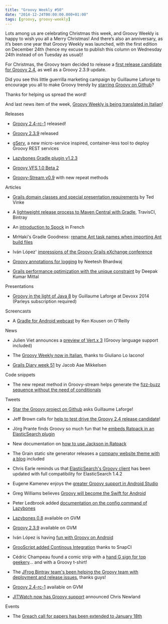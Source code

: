 ```yaml
---
title: "Groovy Weekly #50"
date: "2014-12-24T00:00:00.000+01:00"
tags: [groovy, groovy-weekly]
---
```


Lots among us are celebrating Christmas this week, and Groovy Weekly is happy to wish you all a Merry Christmas! And there’s also an anniversary, as it’s been one year that Groovy Weekly was launched, with the first edition on December 24th (hence my excuse to publish this column on Wednesday 24th instead of on Tuesday as usual)!

  

For Christmas, the Groovy team decided to release a [first release candidate for Groovy 2.4](http://glaforge.appspot.com/article/first-release-candidate-of-groovy-2-4), as well as a Groovy 2.3.9 update.

  

Did you see this little guerrilla marketing campaign by Guillaume Laforge to encourage you all to make Groovy trendy by [starring Groovy on Github](https://twitter.com/glaforge/status/545504762456969216)?

Thanks for helping us spread the word!

  

And last news item of the week, [Groovy Weekly is being translated in Italian](http://www.bmeweb.it/settimanale-groovy-2014-49/)!

Releases

*   [Groovy 2.4-rc-1](http://glaforge.appspot.com/article/first-release-candidate-of-groovy-2-4) released!
    
*   [Groovy 2.3.9](http://groovy.329449.n5.nabble.com/ANN-Groovy-2-3-9-td5721985.html) released
    
*   [gServ](https://github.com/javaConductor/gserv/wiki/gServ-Home), a new micro-service inspired, container-less tool to deploy Groovy REST services
    
*   [Lazybones Gradle plugin v1.2.3](https://twitter.com/pledbrook/status/545178973651894272)
    
*   [Groovy VFS 1.0 Beta 2](http://groovy.329449.n5.nabble.com/ANN-Groovy-VFS-1-0-Beta-2-td5721979.html)
    
*   [Groovy-Stream v0.9](https://twitter.com/tim_yates/status/547510301634338816) with new repeat methods
    

Articles

*   [Grails domain classes and special presentation requirements](https://www.voxxed.com/blog/2014/12/grails-domain-classes-special-presentation-requirements/) by Ted Vinke
    
*   A [lightweight release process to Maven Central with Gradle](http://mnmlst-dvlpr.blogspot.de/2014/12/my-lightweight-release-process.html), TravisCI, Bintray
    
*   An [introduction to Spock](http://blog.soat.fr/2014/12/spock-tester-autrement/) in French
    
*   MrHaki's Gradle Goodness: [rename Ant task names when importing Ant build files](http://mrhaki.blogspot.fr/2014/12/gradle-goodness-rename-ant-task-names.html)
    
*   Iván López' [impressions of the Groovy Grails eXchange conference](http://www.kaleidos.net/blog/759/ggx-my-talk-and-general-impressions/)
    
*   [Groovy annotations for logging](http://www.intelligrape.com/blog/groovy-annotations-for-logging/) by Neetesh Bhardwaj
    
*   [Grails performance optimization with the unique constraint](http://www.intelligrape.com/blog/grails-performance-optimization-unique-constraint/) by Deepak Kumar Mittal
    

Presentations

*   [Groovy in the light of Java 8](https://parleys.com/play/5471dd16e4b0e15e672384e7/chapter0/about) by Guillaume Laforge at Devoxx 2014 (Parleys subscription required)
    

Screencasts

*   A [Gradle for Android webcast](http://www.oreilly.com/pub/e/3286) by Ken Kousen on O'Reilly
    

News

*   Julien Viet announces a [preview of Vert.x 3](https://groups.google.com/forum/#!msg/vertx/Pr8QejfMIj0/YGQ_QRQyK2cJ) (Groovy language support included)
    
*   The [Groovy Weekly now in Italian](http://www.bmeweb.it/settimanale-groovy-2014-49/), thanks to Giuliano Lo Iacono!
    
*   [Grails Diary week 51](http://grydeske.net/news/show/75) by Jacob Aae Mikkelsen
    

Code snippets

*   The new repeat method in Groovy-stream helps generate the [fizz-buzz sequence without the need of conditionals](https://twitter.com/tim_yates/status/547517168708222976)
    

Tweets

*   [Star the Groovy project on Github](https://twitter.com/glaforge/status/545504762456969216) asks Guillaume Laforge!
    
*   Jeff Brown calls for [help to test drive the Groovy 2.4 release candidate](https://twitter.com/jeffscottbrown/status/547516371412975617)!
    
*   Jörg Prante finds Groovy so much fun that he [embeds Ratpack in an ElasticSearch plugin](https://twitter.com/xbib/status/546425480657010690)
    
*   New documentation on [how to use Jackson in Ratpack](https://twitter.com/ratpackweb/status/541908183212490752)
    
*   The Grain static site generator releases a [company website theme with a blog](https://twitter.com/grainframework/status/545167185669545984) included
    
*   Chris Earle reminds us that [ElasticSearch's Groovy client](https://twitter.com/pickypg/status/545664315026845698) has been updated with full compatibility for ElasticSearch 1.4.2
    
*   Eugene Kamenev enjoys the [greater Groovy support in Android Studio](https://twitter.com/eugenekamenev/status/545657795404525568)
    
*   Greg Williams believes [Groovy will become the Swift for Android](https://twitter.com/greg2020/status/545611812087943168)
    
*   Peter Ledbrook added [documentation on the config command of Lazybones](https://twitter.com/pledbrook/status/545881211047268352)
    
*   [Lazybones 0.8](https://twitter.com/gvmtool/status/545978461509394432) available on GVM
    
*   [Groovy 2.3.9](https://twitter.com/gvmtool/status/545960385237778432) available on GVM
    
*   Iván López is having [fun with Groovy on Android](https://twitter.com/ilopmar/status/545238870485639169)
    
*   [GrooScript added Continous Integration](https://twitter.com/grooscript/status/546274756484673536) thanks to SnapCI
    
*   Cédric Champeau found a comic strip with a [hand G sign for top geekery](https://twitter.com/CedricChampeau/status/547513924157853697)... and with a Groovy t-shirt!
    
*   The [JFrog Bintray team's been helping the Groovy team with deployment and release issues](https://twitter.com/CedricChampeau/status/547503135011643394), thanks guys!
    
*   [Groovy 2.4-rc-1](https://twitter.com/gvmtool/status/547502562791161860) available on GVM
    
*   [JITWatch now has Groovy support](https://twitter.com/chriswhocodes/status/547403796754993153?cn=ZmF2b3JpdGVfbWVudGlvbmVkX3VzZXI%3D&refsrc=email) announced Chris Newland
    

Events

*   The [Greach call for papers has been extended to January 18th](https://twitter.com/greachconf/status/546968408009371649)